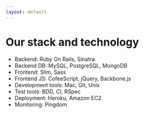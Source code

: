 ```yaml
---
layout: default
---
```


# Our stack and technology

* Backend: Ruby On Rails, Sinatra
* Backend DB: MySQL, PostgreSQL, MongoDB
* Frontend: Slim, Sass
* Frontend JS: CofeeScript, jQuery, Backbone.js
* Development tools: Mac, Git, Unix
* Test tools: BDD, CI, RSpec
* Deployment: Heroku, Amazon EC2
* Monitoring: Pingdom